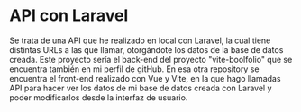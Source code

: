 <h1> API con Laravel </h1>

<p> Se trata de una API que he realizado en local con Laravel, la cual tiene distintas URLs a las que llamar, otorgándote los datos de la base de datos creada. Este proyecto sería el back-end del proyecto "vite-boolfolio" que se encuentra también en mi perfil de gitHub. En esa otra repository se encuentra el front-end realizado con Vue y Vite, en la que hago llamadas API para hacer ver los datos de mi base de datos creada con Laravel y poder modificarlos desde la interfaz de usuario. </p>
